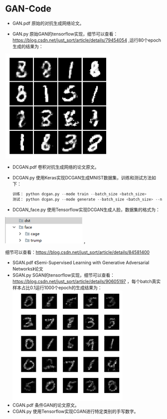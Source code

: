 # GAN-Code

- GAN.pdf 原始的对抗生成网络论文。

- GAN.py 原始GAN的tensorflow实现，细节可以查看：https://blog.csdn.net/just_sort/article/details/79454054 ,运行80个epoch生成的结果为：

![](image/GAN.jpg)

- DCGAN.pdf 卷积对抗生成网络的论文原文。

- DCGAN.py 使用Keras实现DCGAN生成MNIST数据集，训练和测试方法如下：

  ```python
  训练： python dcgan.py --mode train --batch_size <batch_size>
  测试： python dcgan.py --mode generate --batch_size <batch_size> --nice
  ```

- DCGAN_face.py 使用Tensorflow实现DCGAN生成人脸，数据集的格式为：

![数据集](image/GAN_face_data.jpg) ，

细节可以查看：https://blog.csdn.net/just_sort/article/details/84581400

- SGAN.pdf 《Semi-Supervised Learning with Generative Adversarial Networks》论文
- SGAN.py SGAN的tensorflow实现，细节可以查看：https://blog.csdn.net/just_sort/article/details/90605197 ，每个batch真实样本占比0.1运行1000个epoch的生成结果为：
![SSGAN](image/ssgan-1000epoch.jpg)
- CGAN.pdf 条件GAN的论文原文。
- CGAN.py 使用Tensorflow实现CGAN进行特定类别的手写数字。


